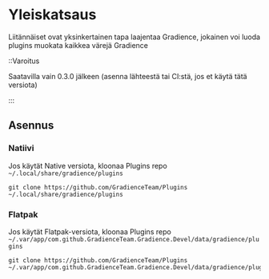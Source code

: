 # Yleiskatsaus

Liitännäiset ovat yksinkertainen tapa laajentaa Gradience, jokainen voi luoda plugins muokata kaikkea värejä Gradience

::Varoitus

Saatavilla vain 0.3.0 jälkeen (asenna lähteestä tai CI:stä, jos et käytä tätä versiota)

:::


## Asennus

### Natiivi

Jos käytät Native versiota, kloonaa Plugins repo `~/.local/share/gradience/plugins`

```shell
git clone https://github.com/GradienceTeam/Plugins ~/.local/share/gradience/plugins
```


### Flatpak

Jos käytät Flatpak-versiota, kloonaa Plugins repo `~/.var/app/com.github.GradienceTeam.Gradience.Devel/data/gradience/plugins`

```shell
git clone https://github.com/GradienceTeam/Plugins ~/.var/app/com.github.GradienceTeam.Gradience.Devel/data/gradience/plugins
```
